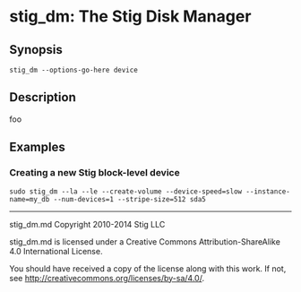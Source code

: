 # stig_dm: The Stig Disk Manager

## Synopsis

``` 
stig_dm --options-go-here device
```

## Description

foo

## Examples

### Creating a new Stig block-level device

```
sudo stig_dm --la --le --create-volume --device-speed=slow --instance-name=my_db --num-devices=1 --stripe-size=512 sda5
```

-----

stig_dm.md Copyright 2010-2014 Stig LLC

stig_dm.md is licensed under a Creative Commons Attribution-ShareAlike 4.0 International License.

You should have received a copy of the license along with this work. If not, see <http://creativecommons.org/licenses/by-sa/4.0/>.
